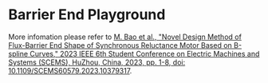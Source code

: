 # Barrier End Playground
More infomation please refer to 
[M. Bao et al., "Novel Design Method of Flux-Barrier End Shape of Synchronous Reluctance Motor Based on B-spline Curves," 2023 IEEE 6th Student Conference on Electric Machines and Systems (SCEMS), HuZhou, China, 2023, pp. 1-8, doi: 10.1109/SCEMS60579.2023.10379317](https://ieeexplore.ieee.org/document/10379317).

